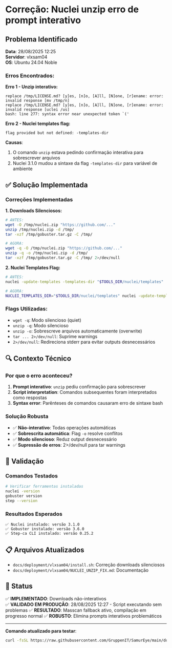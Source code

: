 # Correção: Nuclei unzip erro de prompt interativo

## Problema Identificado

**Data**: 28/08/2025 12:25  
**Servidor**: vlxsam04  
**OS**: Ubuntu 24.04 Noble

### Erros Encontrados:
**Erro 1 - Unzip interativo:**
```
replace /tmp/LICENSE.md? [y]es, [n]o, [A]ll, [N]one, [r]ename: error: invalid response [mv /tmp/n]
replace /tmp/LICENSE.md? [y]es, [n]o, [A]ll, [N]one, [r]ename: error: invalid response [uclei /us]
bash: line 277: syntax error near unexpected token `('
```

**Erro 2 - Nuclei templates flag:**
```
flag provided but not defined: -templates-dir
```

**Causas**: 
1. O comando `unzip` estava pedindo confirmação interativa para sobrescrever arquivos
2. Nuclei 3.1.0 mudou a sintaxe da flag `-templates-dir` para variável de ambiente

## ✅ Solução Implementada

### Correções Implementadas

**1. Downloads Silenciosos:**
```bash
# ANTES:
wget -O /tmp/nuclei.zip "https://github.com/..."
unzip /tmp/nuclei.zip -d /tmp/
tar -xzf /tmp/gobuster.tar.gz -C /tmp/

# AGORA:
wget -q -O /tmp/nuclei.zip "https://github.com/..."
unzip -q -o /tmp/nuclei.zip -d /tmp/
tar -xzf /tmp/gobuster.tar.gz -C /tmp/ 2>/dev/null
```

**2. Nuclei Templates Flag:**
```bash
# ANTES:
nuclei -update-templates -templates-dir "$TOOLS_DIR/nuclei/templates"

# AGORA:
NUCLEI_TEMPLATES_DIR="$TOOLS_DIR/nuclei/templates" nuclei -update-templates
```

### Flags Utilizadas:
- `wget -q`: Modo silencioso (quiet)
- `unzip -q`: Modo silencioso
- `unzip -o`: Sobrescreve arquivos automaticamente (overwrite)
- `tar ... 2>/dev/null`: Suprime warnings
- `2>/dev/null`: Redireciona stderr para evitar outputs desnecessários

## 🔍 Contexto Técnico

### Por que o erro aconteceu?
1. **Prompt interativo**: `unzip` pediu confirmação para sobrescrever
2. **Script interpretation**: Comandos subsequentes foram interpretados como respostas
3. **Syntax error**: Parênteses de comandos causaram erro de sintaxe bash

### Solução Robusta
- ✅ **Não-interativo**: Todas operações automáticas
- ✅ **Sobrescrita automática**: Flag `-o` resolve conflitos
- ✅ **Modo silencioso**: Reduz output desnecessário
- ✅ **Supressão de erros**: 2>/dev/null para tar warnings

## 🧪 Validação

### Comandos Testados
```bash
# Verificar ferramentas instaladas
nuclei -version
gobuster version  
step --version
```

### Resultados Esperados
```
✅ Nuclei instalado: versão 3.1.0
✅ Gobuster instalado: versão 3.6.0
✅ Step-ca CLI instalado: versão 0.25.2
```

## 📋 Arquivos Atualizados

- `docs/deployment/vlxsam04/install.sh`: Correção downloads silenciosos
- `docs/deployment/vlxsam04/NUCLEI_UNZIP_FIX.md`: Documentação

## 🎯 Status

✅ **IMPLEMENTADO**: Downloads não-interativos  
✅ **VALIDADO EM PRODUÇÃO**: 28/08/2025 12:27 - Script executando sem problemas
✅ **RESULTADO**: Masscan fallback ativo, compilação em progresso normal
✅ **ROBUSTO**: Elimina prompts interativos problemáticos  

---

**Comando atualizado para testar**:
```bash
curl -fsSL https://raw.githubusercontent.com/GruppenIT/SamurEye/main/docs/deployment/vlxsam04/install.sh | bash
```